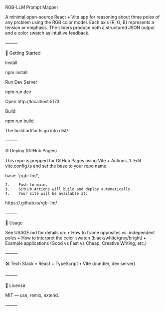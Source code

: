 RGB-LLM Prompt Mapper

A minimal open-source React + Vite app for reasoning about three poles of any problem using the RGB color model. Each axis (R, G, B) represents a tension or emphasis. The sliders produce both a structured JSON output and a color swatch as intuitive feedback.

⸻

🚀 Getting Started

Install

npm install

Run Dev Server

npm run dev

Open http://localhost:5173.

Build

npm run build

The build artifacts go into dist/.




⸻

🌐 Deploy (GitHub Pages)

This repo is prepped for GitHub Pages using Vite + Actions.
    1.    Edit vite.config.ts and set the base to your repo name:

base: '/rgb-llm/',


    2.    Push to main.
    3.    GitHub Actions will build and deploy automatically.
    4.    Your site will be available at:

https://<username>.github.io/rgb-llm/



⸻

📖 Usage

See USAGE.md for details on:
    •    How to frame opposites vs. independent poles
    •    How to interpret the color swatch (black/white/grey/bright)
    •    Example applications (Good vs Fast vs Cheap, Creative Writing, etc.)

⸻

🛠 Tech Stack
    •    React + TypeScript
    •    Vite (bundler, dev server)

⸻

📜 License

MIT — use, remix, extend.

⸻
